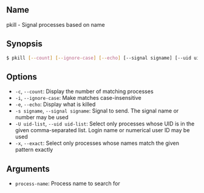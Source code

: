 ## Name

pkill - Signal processes based on name

## Synopsis

```sh
$ pkill [--count] [--ignore-case] [--echo] [--signal signame] [--uid uid-list] [--exact] <process-name>
```

## Options

* `-c`, `--count`: Display the number of matching processes
* `-i`, `--ignore-case`: Make matches case-insensitive
* `-e`, `--echo`: Display what is killed
* `-s signame`, `--signal signame`: Signal to send. The signal name or number may be used
* `-U uid-list`, `--uid uid-list`: Select only processes whose UID is in the given comma-separated list. Login name or numerical user ID may be used
* `-x`, `--exact`: Select only processes whose names match the given pattern exactly

## Arguments

* `process-name`: Process name to search for
